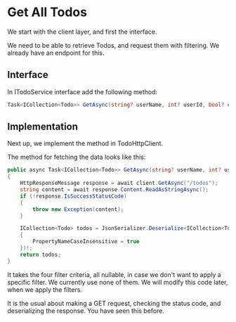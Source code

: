 # Get All Todos

We start with the client layer, and first the interface.

We need to be able to retrieve Todos, and request them with filtering. We already have an endpoint for this.

## Interface

In ITodoService interface add the following method:

```csharp
Task<ICollection<Todo>> GetAsync(string? userName, int? userId, bool? completedStatus, string? titleContains);
```

## Implementation

Next up, we implement the method in TodoHttpClient.

The method for fetching the data looks like this:

```csharp
public async Task<ICollection<Todo>> GetAsync(string? userName, int? userId, bool? completedStatus, string? titleContains)
{
    HttpResponseMessage response = await client.GetAsync("/todos");
    string content = await response.Content.ReadAsStringAsync();
    if (!response.IsSuccessStatusCode)
    {
        throw new Exception(content);
    }

    ICollection<Todo> todos = JsonSerializer.Deserialize<ICollection<Todo>>(content, new JsonSerializerOptions
    {
        PropertyNameCaseInsensitive = true
    })!;
    return todos;
}
```

It takes the four filter criteria, all nullable, in case we don't want to apply a specific filter. We currently use none of them. We will modify this code later, when we apply the filters.

It is the usual about making a GET request, checking the status code, and deserializing the response. You have seen this before.
